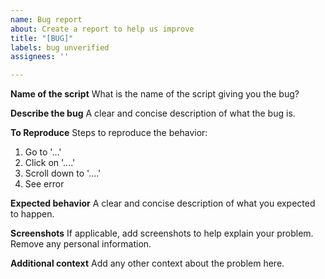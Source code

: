 ```yaml
---
name: Bug report
about: Create a report to help us improve
title: "[BUG]"
labels: bug unverified
assignees: ''

---
```


**Name of the script**
What is the name of the script giving you the bug?

**Describe the bug**
A clear and concise description of what the bug is.

**To Reproduce**
Steps to reproduce the behavior:
1. Go to '...'
2. Click on '....'
3. Scroll down to '....'
4. See error

**Expected behavior**
A clear and concise description of what you expected to happen.

**Screenshots**
If applicable, add screenshots to help explain your problem. Remove any personal information.

**Additional context**
Add any other context about the problem here.
